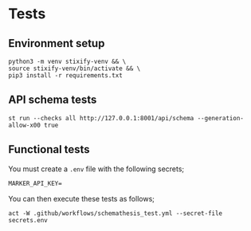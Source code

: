 # Tests

## Environment setup

```shell
python3 -m venv stixify-venv && \
source stixify-venv/bin/activate && \
pip3 install -r requirements.txt
````

## API schema tests

```shell
st run --checks all http://127.0.0.1:8001/api/schema --generation-allow-x00 true
```

## Functional tests

You must create a `.env` file with the following secrets;

```txt
MARKER_API_KEY=
```

You can then execute these tests as follows;

```shell
act -W .github/workflows/schemathesis_test.yml --secret-file secrets.env
```